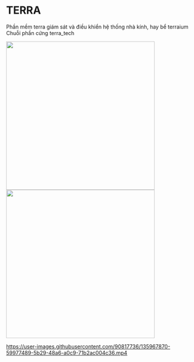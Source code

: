 # TERRA
Phần mềm terra giám sát và điều khiển hệ thống nhà kính, hay bể terraium
Chuỗi phần cứng terra_tech

<img src="https://user-images.githubusercontent.com/90817736/135967988-54ebc734-fb37-4748-8dea-042bdbd5a8c3.png" width="400"/>

<img src="https://user-images.githubusercontent.com/90817736/135968000-78c55598-1397-403b-8e84-65f7a0882aa2.png" width="400"/>

https://user-images.githubusercontent.com/90817736/135967870-59977489-5b29-48a6-a0c9-71b2ac004c36.mp4

